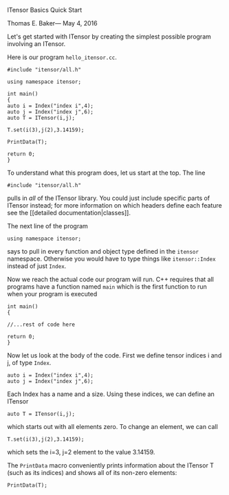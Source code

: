 <span class='article_title'>ITensor Basics Quick Start</span>

<span class='article_sig'>Thomas E. Baker&mdash; May 4, 2016</span>

Let's get started with ITensor by creating the simplest possible program involving an ITensor.

<!--(For a similar guide oriented towards DMRG calculations, see [[DMRG Quick Start|tutorials/DMRGquickstart]].)-->

Here is our program `hello_itensor.cc`.

    #include "itensor/all.h"

    using namespace itensor;

    int main()
    {
    auto i = Index("index i",4);
    auto j = Index("index j",6);
    auto T = ITensor(i,j);

    T.set(i(3),j(2),3.14159);

    PrintData(T);

    return 0;
    }


To understand what this program does, let us start at the top. The line

    #include "itensor/all.h"

pulls in _all_ of the ITensor library. You could just include specific parts of
ITensor instead; for more information
on which headers define each feature see the [[detailed documentation|classes]].

The next line of the program 

    using namespace itensor;

says to pull in every function and object type defined in
the `itensor` namespace. Otherwise you would have to type things like `itensor::Index` instead of
just `Index`.


Now we reach the actual code our program will run.
C++ requires that all programs have
a function named `main` which is the first function
to run when your program is executed

    int main()
    {

    //...rest of code here

    return 0;
    }

Now let us look at the body of the code. 
First we define tensor indices i and j, of type `Index`.

    auto i = Index("index i",4);
    auto j = Index("index j",6);

Each Index has a name and a size. Using these indices, we can define
an ITensor

    auto T = ITensor(i,j);

which starts out with all elements zero. To change an element, we
can call

    T.set(i(3),j(2),3.14159);

which sets the i=3, j=2 element to the value 3.14159. 

The `PrintData` macro conveniently prints information about the
ITensor T (such as its indices) and shows all of its non-zero elements:
 
    PrintData(T);

